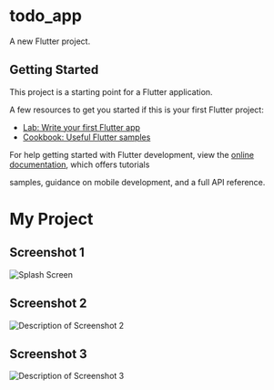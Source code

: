 # todo_app

A new Flutter project.

## Getting Started

This project is a starting point for a Flutter application.

A few resources to get you started if this is your first Flutter project:

- [Lab: Write your first Flutter app](https://docs.flutter.dev/get-started/codelab)
- [Cookbook: Useful Flutter samples](https://docs.flutter.dev/cookbook)

For help getting started with Flutter development, view the
[online documentation](https://docs.flutter.dev/), which offers tutorials

samples, guidance on mobile development, and a full API reference.
# My Project

## Screenshot 1
![Splash Screen]("C:\Users\sunny\Pictures\Screenshots\splash.png")

## Screenshot 2
![Description of Screenshot 2](path/to/screenshot2.png)

## Screenshot 3
![Description of Screenshot 3](path/to/screenshot3.png)



